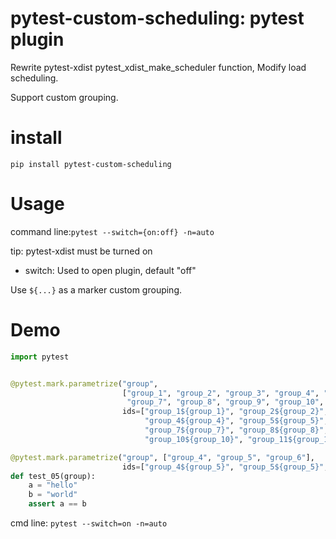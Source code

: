pytest-custom-scheduling: pytest plugin
==============

Rewrite pytest-xdist pytest_xdist_make_scheduler function, Modify load scheduling.

Support custom grouping.

install
=====

`pip install pytest-custom-scheduling`

Usage
=====

command line:`pytest --switch={on:off} -n=auto`

tip: pytest-xdist must be turned on

- switch: Used to open plugin, default "off"

Use `${...}` as a marker custom grouping.

Demo
=====

```python
import pytest


@pytest.mark.parametrize("group", 
                         ["group_1", "group_2", "group_3", "group_4", "group_5", "group_6", 
                          "group_7", "group_8", "group_9", "group_10", "group_11", "group_12"], 
                         ids=["group_1${group_1}", "group_2${group_2}", "group_3${group_3}", 
                              "group_4${group_4}", "group_5${group_5}", "group_6${group_6}", 
                              "group_7${group_7}", "group_8${group_8}", "group_9${group_9}", 
                              "group_10${group_10}", "group_11${group_11}", "group_12${group_12}"])

@pytest.mark.parametrize("group", ["group_4", "group_5", "group_6"], 
                         ids=["group_4${group_5}", "group_5${group_5}", "group_6${group_5}"])
def test_05(group):
    a = "hello"
    b = "world"
    assert a == b
```

cmd line: `pytest --switch=on -n=auto`
